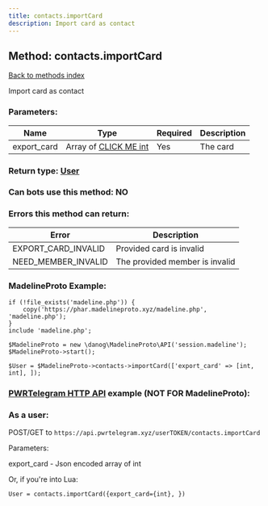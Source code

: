 ```yaml
---
title: contacts.importCard
description: Import card as contact
---
```

## Method: contacts.importCard  
[Back to methods index](index.md)


Import card as contact

### Parameters:

| Name     |    Type       | Required | Description |
|----------|---------------|----------|-------------|
|export\_card|Array of [CLICK ME int](../types/int.md) | Yes|The card|


### Return type: [User](../types/User.md)

### Can bots use this method: **NO**


### Errors this method can return:

| Error    | Description   |
|----------|---------------|
|EXPORT_CARD_INVALID|Provided card is invalid|
|NEED_MEMBER_INVALID|The provided member is invalid|


### MadelineProto Example:


```
if (!file_exists('madeline.php')) {
    copy('https://phar.madelineproto.xyz/madeline.php', 'madeline.php');
}
include 'madeline.php';

$MadelineProto = new \danog\MadelineProto\API('session.madeline');
$MadelineProto->start();

$User = $MadelineProto->contacts->importCard(['export_card' => [int, int], ]);
```

### [PWRTelegram HTTP API](https://pwrtelegram.xyz) example (NOT FOR MadelineProto):



### As a user:

POST/GET to `https://api.pwrtelegram.xyz/userTOKEN/contacts.importCard`

Parameters:

export_card - Json encoded  array of int




Or, if you're into Lua:

```
User = contacts.importCard({export_card={int}, })
```

